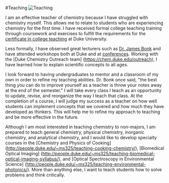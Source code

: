 #Teaching
![Teaching](Teaching.jpg)

I am an effective teacher of chemistry because I have struggled with chemistry myself. 
This allows me to relate to students who are experiencing chemistry for the first time.
I have received formal college teaching training through coursework and exercises to fulfill the requirements for the
[certificate in college teaching](https://gradschool.duke.edu/professional-development/programs/certificate-college-teaching)
at Duke University.

Less formally, I have observed great lecturers such as [Dr. James Bonk](http://www.dukechronicle.com/articles/2001/04/25/bonk) 
and have attended workshops both at Duke and at [conferences](http://www.frontiersinoptics.com/home/about-fio-ls/2013-recap/).
Working with the [Duke Chemistry Outreach team] (https://chem.duke.edu/outreach), 
I have learned how to explain scientific concepts to all ages.

I look forward to having undergraduates to mentor and a classroom of my own in order to refine my teaching abilities.
Dr. Bonk once said, "the best thing you can do to improve yourself as a teacher is throw your notes away at the end of the semester."
I will take every class I teach as an opportunity to update, revise, and reorganize the way I teach that class.
At the completion of a course, I will judge my success as a teacher on how well students can implement concepts that we
covered and how much they have developed as thinkers.
This will help me to refine my approach to teaching and be more effective in the future.

Although I am most interested in teaching chemistry to non-majors, 
I am prepared to teach general chemistry, physical chemistry, inorganic chemistry, and analytical chemistry, 
and I would like to develop specialty courses in the [Chemistry and Physics of Cooking] (http://people.duke.edu/~ms325/teaching-cooking-chemistry/), [Biomedical Optical Imaging] (http://people.duke.edu/~ms325/teaching-biomedical-optical-imaging-syllabus/), and [Optical Spectroscopy in Environmental Science] (http://people.duke.edu/~ms325/teaching-environmental-photonics/).
More than anything else, I want to teach students how to solve problems and think critically.
